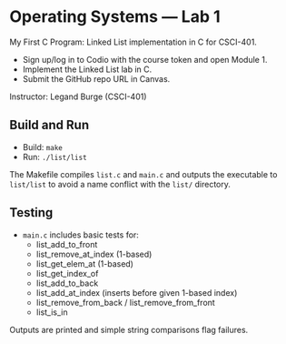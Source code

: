 # Operating Systems — Lab 1

My First C Program: Linked List implementation in C for CSCI-401.

- Sign up/log in to Codio with the course token and open Module 1.
- Implement the Linked List lab in C.
- Submit the GitHub repo URL in Canvas.

Instructor: Legand Burge (CSCI-401)

## Build and Run

- Build: `make`
- Run: `./list/list`

The Makefile compiles `list.c` and `main.c` and outputs the executable to `list/list` to avoid a name conflict with the `list/` directory.

## Testing

- `main.c` includes basic tests for:
  - list_add_to_front
  - list_remove_at_index (1-based)
  - list_get_elem_at (1-based)
  - list_get_index_of
  - list_add_to_back
  - list_add_at_index (inserts before given 1-based index)
  - list_remove_from_back / list_remove_from_front
  - list_is_in

Outputs are printed and simple string comparisons flag failures.
